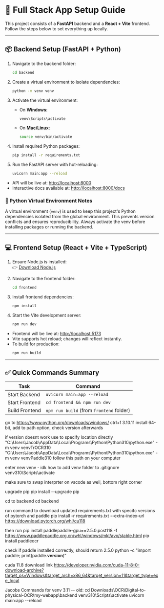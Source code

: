 # 📁 Full Stack App Setup Guide

This project consists of a **FastAPI** backend and a **React + Vite** frontend. Follow the steps below to set everything up locally.

---

## 📦 Backend Setup (FastAPI + Python)

1. Navigate to the backend folder:
   ```bash
   cd backend
   ```

2. Create a virtual environment to isolate dependencies:
   ```bash
   python -m venv venv
   ```

3. Activate the virtual environment:
   - On **Windows**:
     ```bash
     venv\Scripts\activate
     ```
   - On **Mac/Linux**:
     ```bash
     source venv/bin/activate
     ```

4. Install required Python packages:
   ```bash
   pip install -r requirements.txt
   ```

5. Run the FastAPI server with hot-reloading:
   ```bash
   uvicorn main:app --reload
   ```

- API will be live at: [http://localhost:8000](http://localhost:8000)
- Interactive docs available at: [http://localhost:8000/docs](http://localhost:8000/docs)

### 🧪 Python Virtual Environment Notes

A virtual environment (`venv`) is used to keep this project's Python dependencies isolated from the global environment. This prevents version conflicts and ensures reproducibility. Always activate the venv before installing packages or running the backend.

---

## 💻 Frontend Setup (React + Vite + TypeScript)

1. Ensure Node.js is installed:  
   👉 [Download Node.js](https://nodejs.org/en/download)

2. Navigate to the frontend folder:
   ```bash
   cd frontend
   ```

3. Install frontend dependencies:
   ```bash
   npm install
   ```

4. Start the Vite development server:
   ```bash
   npm run dev
   ```

- Frontend will be live at: [http://localhost:5173](http://localhost:5173)
- Vite supports hot reload; changes will reflect instantly.
- To build for production:
   ```bash
   npm run build
   ```

---

## ✅ Quick Commands Summary

| Task             | Command                                      |
|------------------|----------------------------------------------|
| Start Backend    | `uvicorn main:app --reload`          |
| Start Frontend   | `cd frontend && npm run dev`                 |
| Build Frontend   | `npm run build` (from `frontend` folder)     |

go to https://www.python.org/downloads/windows/
ctrl+f 3.10.11
install 64-bit, add to path option, check version afterwards

if version doesnt work use to specify location directly
"C:\Users\Jacob\AppData\Local\Programs\Python\Python310\python.exe" -m venv venvTrOCR310
"C:\Users\Jacob\AppData\Local\Programs\Python\Python310\python.exe" -m venv venvPaddle310
follow this path on your computer

enter new venv - idk how to add venv folder to .gitignore
venv310\Scripts\activate

make sure to swap interprter on vscode as well, bottom right corner

upgrade pip
pip install --upgrade pip

cd to backend
cd backend

run command to download updated requirements.txt with specifc versions of pytorch and paddle
pip install -r requirements.txt --extra-index-url https://download.pytorch.org/whl/cu118

then run
pip install paddlepaddle-gpu==2.5.0.post118 -f https://www.paddlepaddle.org.cn/whl/windows/mkl/avx/stable.html
pip install paddleocr

check if paddle installed correctly, should return 2.5.0
python -c "import paddle; print(paddle.__version__)"

cuda 11.8 download link
https://developer.nvidia.com/cuda-11-8-0-download-archive?target_os=Windows&target_arch=x86_64&target_version=11&target_type=exe_local

Jacobs Commands for venv 3.11 -- old:
cd Downloads\OCR\Digital-to-physical-OCR\my-webapp\backend
venv310\Scripts\activate
uvicorn main:app --reload